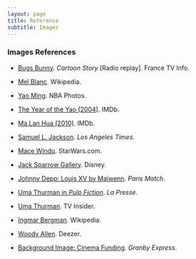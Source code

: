 ```yaml
---
layout: page
title: Reference
subtitle: Images
---
```


### Images References

- [Bugs Bunny](https://www.francetvinfo.fr/replay-radio/cartoon-story/bugs-bunny_1764735.html). *Cartoon Story* [Radio replay]. France TV Info.

- [Mel Blanc](https://en.wikipedia.org/wiki/Mel_Blanc). Wikipedia.

- [Yao Ming](https://photostore.nba.com/featured/yao-ming-nba-photos.html). NBA Photos.

- [The Year of the Yao (2004)](https://www.imdb.com/fr/title/tt0360216/?reasonForLanguagePrompt=browser_header_mismatch). IMDb.

- [Ma Lan Hua (2010)](https://m.imdb.com/fr/title/tt1454020/?ref_=nm_flmg_job_1_cdt_i_14). IMDb.

- [Samuel L. Jackson](https://www.latimes.com/entertainment/movies/la-et-mn-samuel-l-jackson-oscars-viola-denzel-i-am-not-your-negro-2017-story.html). *Los Angeles Times*.

- [Mace Windu](https://www.starwars.com/databank/mace-windu). StarWars.com.

- [Jack Sparrow Gallery](https://pirates.disney.com/jack-sparrow-gallery). Disney.

- [Johnny Depp: Louis XV by Maïwenn](https://www.parismatch.com/Culture/Cinema/Johnny-Depp-sera-le-Louis-XV-de-Maiwenn-1782737). *Paris Match*.

- [Uma Thurman in *Pulp Fiction*](https://www.lapresse.ca/cinema/nouvelles/201211/10/01-4592452-flashback-1994-pulp-fiction-de-quentin-tarantino.php). *La Presse*.

- [Uma Thurman](https://www.tvinsider.com/people/uma-thurman/). TV Insider.

- [Ingmar Bergman](https://en.wikipedia.org/wiki/Ingmar_Bergman). Wikipedia.

- [Woody Allen](https://www.deezer.com/fr/artist/877528). Deezer.

- [Background Image: Cinema Funding](https://www.granbyexpress.com/culture/45-millions-de-dollars-pour-les-salles-de-cinema/). *Granby Express*.
